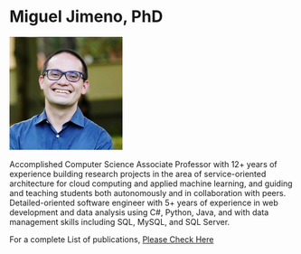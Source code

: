 # Miguel Jimeno, PhD

<img src="images/migueljimeno.jpg" width="200" height="200">

Accomplished Computer Science Associate Professor with 12+ years of experience building research projects in the area of service-oriented architecture for cloud computing and applied machine learning, and guiding and teaching students both autonomously and in collaboration with peers. Detailed-oriented software engineer with 5+ years of experience in web development and data analysis using C#, Python, Java, and with data management skills including SQL, MySQL, and SQL Server.

For a complete List of publications, [Please Check Here](https://mikejim.github.io/publications)
